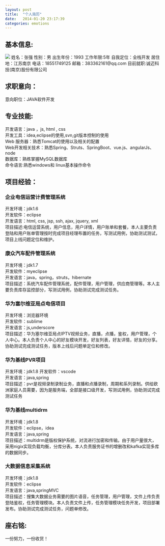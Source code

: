 ```yaml
---
layout: post
title:  "个人简历"
date:   2014-01-20 23:17:39
categories: emotions
---
```


## 基本信息:   
<img id="about" class="avatar-jianli" src="/crelle.github.io/static/img/avatar-jianli.png">
  姓名：张强  
  性别：男  
  出生年份：1993  
  工作年限:5年  
  自我定位：全栈开发  
  居住地：江苏南京  
  电话：18551749125  
  邮箱：383362161@qq.com  
  目前就职:诚迈科技(南京)股份有限公司  	

## 求职意向：
   意向职位：JAVA软件开发   

## 专业技能:   
  开发语言：java ，js, html , css  
  开发工具：idea,eclipse的使用,svn,git版本控制的使用  
 Web 服务器：熟悉Tomcat的使用以及相关的配置  
 Web开发相关技术：熟悉Spring、Struts、SpringBoot、vue.js、angularJs、node  
  数据库：熟练掌握MySQL数据库  
  命令语言:熟悉windows和 linux基本操作命令  

## 项目经验：

### 企业电信运营计费管理系统
  开发环境：jdk1.6  
  开发软件：eclipse  
  开发语言：html, css, jsp, ssh, ajax, jquery, xml  
  项目描述:电信运营系统，用户信息，用户详情，用户账单和套餐，本人主要负责登陆和用户账单管理按时完成项目经理布置的任务，写测试用例，协助测试测试，项目上线问题定位和维护。    
 
### 康众汽车配件管理系统  
开发环境：jdk1.7  
开发软件：myeclipse  
开发语言：java，spring，struts，hibernate  
项目描述：系统汽车配件管理系统，配件管理，用户管理，供应商管理等。本人主要负责库存监控部分，写测试用例，协助测试完成测试任务。   

### 华为塞尔维亚局点电信项目  
开发环境：浏览器环境  
开发软件：sublime  
开发语言：js,underscore  
项目描述：华为塞尔维亚局点IPTV视频业务，直播，点播，鉴权，用户管理，个人中心。本人负责个人中心的好友模块开发，好友列表，好友详情，好友的分享。协助测试完成测试任务，版本上线后问题单定位和修改。 

### 华为基线PVR项目 
开发环境：jdk1.8 
开发软件：vscode  
开发语言：java,spring  
项目描述：pvr是视频录制录制业务，直播和点播录制，周期和系列录制。供给欧洲家庭人员需要，因为是服务端，全部是接口级开发，写测试用例，协助测试完成测试任务   

### 华为基线multidrm  
开发环境：jdk1.8  
开发软件：eclipse，idea  
开发语言：java,spring  
项目描述：multidrm是版权保护系统，对流进行加密和传输。由于用户量很大，采用nigix实现负载均衡，分库分表。本人负责服务证书的增删改和kafka实现多库的数据同步。 

### 大数据信息采集系统  
开发环境：jdk1.8  
开发软件：eclipse  
开发语言：java,springMVC  
项目描述：搜集大数据业务需要的图片语音，任务管理，用户管理，文件上传负责登陆鉴权，任务管理模块。本人负责文件上传，任务管理模块任务开发，项目部署发布。协助测试完成测试任务，问题单修改。


## 座右铭:  
一份努力，一份收货！  
